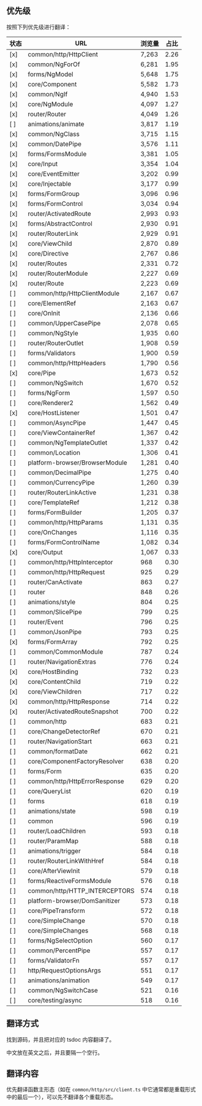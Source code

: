 ## 优先级

按照下列优先级进行翻译：

状态|URL|浏览量|占比
---|---|---|----
[x] |common/http/HttpClient | 7,263 | 2.26
[x] |common/NgForOf | 6,281 | 1.95
[x] |forms/NgModel | 5,648 | 1.75
[x] |core/Component | 5,582 | 1.73
[x] |common/NgIf | 4,940 | 1.53
[x] |core/NgModule | 4,097 | 1.27
[x] |router/Router | 4,049 | 1.26
[ ] |animations/animate | 3,817 | 1.19
[x] |common/NgClass | 3,715 | 1.15
[x] |common/DatePipe | 3,576 | 1.11
[x] |forms/FormsModule | 3,381 | 1.05
[x] |core/Input | 3,354 | 1.04
[x] |core/EventEmitter | 3,202 | 0.99
[x] |core/Injectable | 3,177 | 0.99
[x] |forms/FormGroup | 3,096 | 0.96
[x] |forms/FormControl | 3,034 | 0.94
[x] |router/ActivatedRoute | 2,993 | 0.93
[x] |forms/AbstractControl | 2,930 | 0.91
[x] |router/RouterLink | 2,929 | 0.91
[x] |core/ViewChild | 2,870 | 0.89
[x] |core/Directive | 2,767 | 0.86
[x] |router/Routes | 2,331 | 0.72
[x] |router/RouterModule | 2,227 | 0.69
[x] |router/Route | 2,223 | 0.69
[ ] |common/http/HttpClientModule | 2,167 | 0.67
[ ] |core/ElementRef | 2,163 | 0.67
[ ] |core/OnInit | 2,136 | 0.66
[ ] |common/UpperCasePipe | 2,078 | 0.65
[ ] |common/NgStyle | 1,935 | 0.60
[ ] |router/RouterOutlet | 1,908 | 0.59
[ ] |forms/Validators | 1,900 | 0.59
[ ] |common/http/HttpHeaders | 1,790 | 0.56
[x] |core/Pipe | 1,673 | 0.52
[ ] |common/NgSwitch | 1,670 | 0.52
[ ] |forms/NgForm | 1,597 | 0.50
[ ] |core/Renderer2 | 1,562 | 0.49
[x] |core/HostListener | 1,501 | 0.47
[ ] |common/AsyncPipe | 1,447 | 0.45
[ ] |core/ViewContainerRef | 1,367 | 0.42
[ ] |common/NgTemplateOutlet | 1,337 | 0.42
[ ] |common/Location | 1,306 | 0.41
[ ] |platform-browser/BrowserModule | 1,281 | 0.40
[ ] |common/DecimalPipe | 1,275 | 0.40
[ ] |common/CurrencyPipe | 1,260 | 0.39
[ ] |router/RouterLinkActive | 1,231 | 0.38
[ ] |core/TemplateRef | 1,212 | 0.38
[ ] |forms/FormBuilder | 1,205 | 0.37
[ ] |common/http/HttpParams | 1,131 | 0.35
[ ] |core/OnChanges | 1,116 | 0.35
[ ] |forms/FormControlName | 1,082 | 0.34
[x] |core/Output | 1,067 | 0.33
[ ] |common/http/HttpInterceptor | 968 | 0.30
[ ] |common/http/HttpRequest | 925 | 0.29
[ ] |router/CanActivate | 863 | 0.27
[ ] |router | 848 | 0.26
[ ] |animations/style | 804 | 0.25
[ ] |common/SlicePipe | 799 | 0.25
[ ] |router/Event | 796 | 0.25
[ ] |common/JsonPipe | 793 | 0.25
[x] |forms/FormArray | 792 | 0.25
[ ] |common/CommonModule | 787 | 0.24
[ ] |router/NavigationExtras | 776 | 0.24
[x] |core/HostBinding | 732 | 0.23
[x] |core/ContentChild | 719 | 0.22
[x] |core/ViewChildren | 717 | 0.22
[x] |common/http/HttpResponse | 714 | 0.22
[x] |router/ActivatedRouteSnapshot | 700 | 0.22
[ ] |common/http | 683 | 0.21
[ ] |core/ChangeDetectorRef | 670 | 0.21
[ ] |router/NavigationStart | 663 | 0.21
[ ] |common/formatDate | 662 | 0.21
[ ] |core/ComponentFactoryResolver | 638 | 0.20
[ ] |forms/Form | 635 | 0.20
[ ] |common/http/HttpErrorResponse | 629 | 0.20
[ ] |core/QueryList | 620 | 0.19
[ ] |forms | 618 | 0.19
[ ] |animations/state | 598 | 0.19
[ ] |common | 596 | 0.19
[ ] |router/LoadChildren | 593 | 0.18
[ ] |router/ParamMap | 588 | 0.18
[ ] |animations/trigger | 584 | 0.18
[ ] |router/RouterLinkWithHref | 584 | 0.18
[ ] |core/AfterViewInit | 579 | 0.18
[ ] |forms/ReactiveFormsModule | 576 | 0.18
[ ] |common/http/HTTP_INTERCEPTORS | 574 | 0.18
[ ] |platform-browser/DomSanitizer | 573 | 0.18
[ ] |core/PipeTransform | 572 | 0.18
[ ] |core/SimpleChange | 570 | 0.18
[ ] |core/SimpleChanges | 568 | 0.18
[ ] |forms/NgSelectOption | 560 | 0.17
[ ] |common/PercentPipe | 557 | 0.17
[ ] |forms/ValidatorFn | 557 | 0.17
[ ] |http/RequestOptionsArgs | 551 | 0.17
[ ] |animations/animation | 549 | 0.17
[ ] |common/NgSwitchCase | 521 | 0.16
[ ] |core/testing/async | 518 | 0.16

## 翻译方式

找到源码，并且把对应的 tsdoc 内容翻译了。

中文放在英文之后，并且要隔一个空行。

## 翻译内容

优先翻译函数主形态（如在 `common/http/src/client.ts` 中它通常都是重载形式中的最后一个），可以先不翻译各个重载形态。
